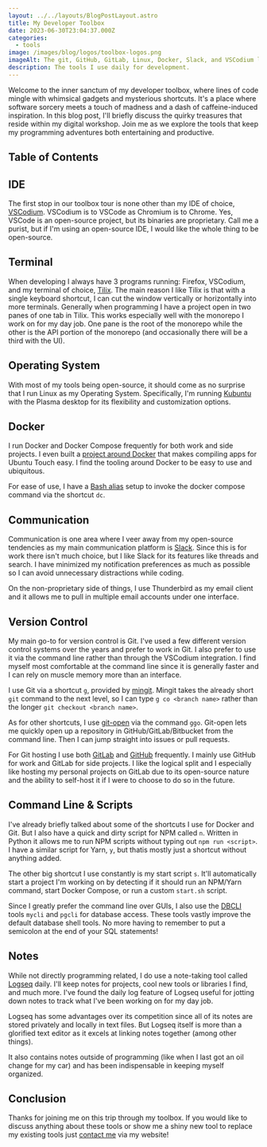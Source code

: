 ```yaml
---
layout: ../../layouts/BlogPostLayout.astro
title: My Developer Toolbox
date: 2023-06-30T23:04:37.000Z
categories:
  - tools
image: /images/blog/logos/toolbox-logos.png
imageAlt: The git, GitHub, GitLab, Linux, Docker, Slack, and VSCodium logos
description: The tools I use daily for development.
---
```



Welcome to the inner sanctum of my developer toolbox, where lines of code mingle
with whimsical gadgets and mysterious shortcuts. It's a place where software
sorcery meets a touch of madness and a dash of caffeine-induced inspiration.
In this blog post, I'll briefly discuss the quirky treasures that reside within
my digital workshop. Join me as we explore the tools that keep my programming
adventures both entertaining and productive.

## Table of Contents

## IDE

The first stop in our toolbox tour is none other than my IDE of choice,
[VSCodium](https://vscodium.com/). VSCodium is to VSCode as Chromium is to Chrome.
Yes, VSCode is an open-source project, but its binaries are proprietary. Call me
a purist, but if I'm using an open-source IDE, I would like the whole thing to be
open-source.

## Terminal

When developing I always have 3 programs running: Firefox, VSCodium, and my terminal
of choice, [Tilix](https://gnunn1.github.io/tilix-web/). The main reason I like
Tilix is that with a single keyboard shortcut, I can cut the window vertically
or horizontally into more terminals. Generally when programming I have a project
open in two panes of one tab in Tilix. This works especially well with the monorepo
I work on for my day job. One pane is the root of the monorepo while the other
is the API portion of the monorepo (and occasionally there will be a third with the
UI).

## Operating System

With most of my tools being open-source, it should come as no surprise that I run
Linux as my Operating System. Specifically, I'm running [Kubuntu](https://kubuntu.org/)
with the Plasma desktop for its flexibility and customization options.

## Docker

I run Docker and Docker Compose frequently for both work and side projects. I even
built a [project around Docker](https://clickable-ut.dev/en/latest/) that makes
compiling apps for Ubuntu Touch easy. I find the tooling around Docker to be
easy to use and ubiquitous.

For ease of use, I have a [Bash alias](https://tldp.org/LDP/abs/html/aliases.html)
setup to invoke the docker compose command via the shortcut `dc`.

## Communication

Communication is one area where I veer away from my open-source tendencies as
my main communication platform is [Slack](https://slack.com/). Since this is for
work there isn't much choice, but I like Slack for its features like threads and search.
I have minimized my notification preferences as much as possible so I can avoid unnecessary distractions
while coding.

On the non-proprietary side of things, I use Thunderbird as my email
client and it allows me to pull in multiple email accounts under one interface.

## Version Control

My main go-to for version control is Git. I've used a few different version control
systems over the years and prefer to work in Git. I also prefer to use it
via the command line rather than through the VSCodium integration. I find myself
most comfortable at the command line since it is generally faster and I can rely
on muscle memory more than an interface.

I use Git via a shortcut `g`, provided by [mingit](https://gitlab.com/bhdouglass/mingit).
Mingit takes the already short `git` command to the next level, so I can type
`g co <branch name>` rather than the longer `git checkout <branch name>`.

As for other shortcuts, I use [git-open](../git-open/) via the command `ggo`.
Git-open lets me quickly open up a repository in GitHub/GitLab/Bitbucket from the
command line. Then I can jump straight into issues or pull requests.

For Git hosting I use both [GitLab](https://gitlab.com/) and [GitHub](https://github.com/)
frequently. I mainly use GitHub for work and GitLab for side projects. I like the
logical split and I especially like hosting my personal projects on GitLab due to
its open-source nature and the ability to self-host it if I were to choose to
do so in the future.

## Command Line & Scripts

I've already briefly talked about some of the shortcuts I use for Docker and Git.
But I also have a quick and dirty script for NPM called `n`. Written in Python
it allows me to run NPM scripts without typing out `npm run <script>`. I have a similar
script for Yarn, `y`, but thatis mostly just a shortcut without anything added.

The other big shortcut I use constantly is my start script `s`. It'll automatically
start a project I'm working on by detecting if it should run an NPM/Yarn command,
start Docker Compose, or run a custom `start.sh` script.

Since I greatly prefer the command line over GUIs, I also use the [DBCLI](https://www.dbcli.com/)
tools `mycli` and `pgcli` for database access. These tools vastly improve the default
database shell tools. No more having to remember to put a semicolon at the end of your
SQL statements!

## Notes

While not directly programming related, I do use a note-taking tool called
[Logseq](https://logseq.com/) daily. I'll keep notes for projects, cool new tools
or libraries I find, and much more. I've found the daily log feature of Logseq useful
for jotting down notes to track what I've been working on for my day job.

Logseq has some advantages over its competition since all of its notes are stored
privately and locally in text files. But Logseq itself is more than a glorified text
editor as it excels at linking notes together (among other things).

It also contains notes outside of programming (like when I last got an oil change
for my car) and has been indispensable in keeping myself organized.

## Conclusion

Thanks for joining me on this trip through my toolbox. If you would like to discuss
anything about these tools or show me a shiny new tool to replace my existing tools
just [contact me](/#contact) via my website!
